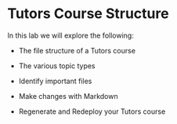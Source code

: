 # Tutors Course Structure

In this lab we will explore the following:

- The file structure of a Tutors course

- The various topic types

- Identify important files

- Make changes with Markdown

- Regenerate and Redeploy your Tutors course